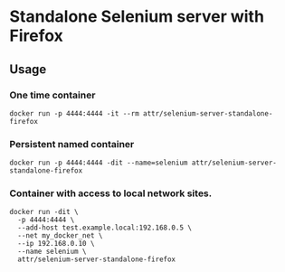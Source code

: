 # Standalone Selenium server with Firefox

## Usage

### One time container
```
docker run -p 4444:4444 -it --rm attr/selenium-server-standalone-firefox
```

### Persistent named container
```
docker run -p 4444:4444 -dit --name=selenium attr/selenium-server-standalone-firefox
```

### Container with access to local network sites.
```
docker run -dit \
  -p 4444:4444 \
  --add-host test.example.local:192.168.0.5 \
  --net my_docker_net \
  --ip 192.168.0.10 \
  --name selenium \
  attr/selenium-server-standalone-firefox
```
